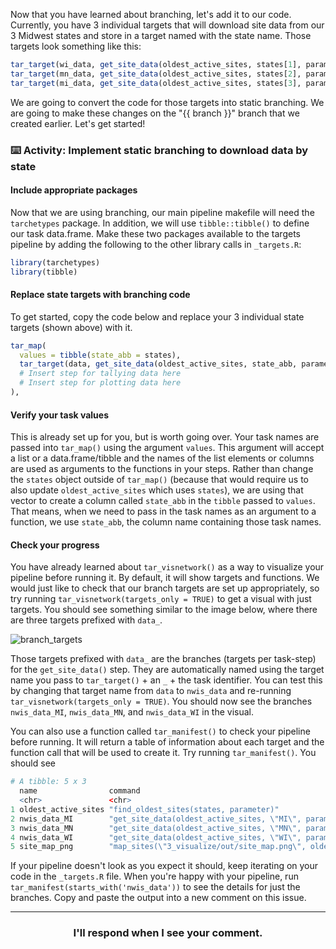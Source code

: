 
Now that you have learned about branching, let's add it to our code. Currently, you have 3 individual targets that will download site data from our 3 Midwest states and store in a target named with the state name. Those targets look something like this:

```r
tar_target(wi_data, get_site_data(oldest_active_sites, states[1], parameter)),
tar_target(mn_data, get_site_data(oldest_active_sites, states[2], parameter)),
tar_target(mi_data, get_site_data(oldest_active_sites, states[3], parameter)),
```

We are going to convert the code for those targets into static branching. We are going to make these changes on the "{{ branch }}" branch that we created earlier. Let's get started!

### :keyboard: Activity: Implement static branching to download data by state

#### Include appropriate packages

Now that we are using branching, our main pipeline makefile will need the `tarchetypes` package. In addition, we will use `tibble::tibble()` to define our task data.frame. Make these two packages available to the targets pipeline by adding the following to the other library calls in `_targets.R`:

```r
library(tarchetypes)
library(tibble)
```

#### Replace state targets with branching code

To get started, copy the code below and replace your 3 individual state targets (shown above) with it.

```r
tar_map(
  values = tibble(state_abb = states),
  tar_target(data, get_site_data(oldest_active_sites, state_abb, parameter))
  # Insert step for tallying data here
  # Insert step for plotting data here
),
```

#### Verify your task values

This is already set up for you, but is worth going over. Your task names are passed into `tar_map()` using the argument `values`. This argument will accept a list or a data.frame/tibble and the names of the list elements or columns are used as arguments to the functions in your steps. Rather than change the `states` object outside of `tar_map()` (because that would require us to also update `oldest_active_sites` which uses `states`), we are using that vector to create a column called `state_abb` in the `tibble` passed to `values`. That means, when we need to pass in the task names as an argument to a function, we use `state_abb`, the column name containing those task names.

#### Check your progress

You have already learned about `tar_visnetwork()` as a way to visualize your pipeline before running it. By default, it will show targets and functions. We would just like to check that our branch targets are set up appropriately, so try running `tar_visnetwork(targets_only = TRUE)` to get a visual with just targets. You should see something similar to the image below, where there are three targets prefixed with `data_`. 

![branch_targets](https://user-images.githubusercontent.com/13220910/119854642-daea5080-bed6-11eb-9c64-a4bfab5d437a.png)

Those targets prefixed with `data_` are the branches (targets per task-step) for the `get_site_data()` step. They are automatically named using the target name you pass to `tar_target()` + an `_` + the task identifier. You can test this by changing that target name from `data` to `nwis_data` and re-running `tar_visnetwork(targets_only = TRUE)`. You should now see the branches `nwis_data_MI`, `nwis_data_MN`, and `nwis_data_WI` in the visual.

You can also use a function called `tar_manifest()` to check your pipeline before running. It will return a table of information about each target and the function call that will be used to create it. Try running `tar_manifest()`. You should see

```r
# A tibble: 5 x 3
  name                command                                                            pattern
  <chr>               <chr>                                                              <chr>  
1 oldest_active_sites "find_oldest_sites(states, parameter)"                             NA     
2 nwis_data_MI        "get_site_data(oldest_active_sites, \"MI\", parameter)"            NA     
3 nwis_data_MN        "get_site_data(oldest_active_sites, \"MN\", parameter)"            NA     
4 nwis_data_WI        "get_site_data(oldest_active_sites, \"WI\", parameter)"            NA     
5 site_map_png        "map_sites(\"3_visualize/out/site_map.png\", oldest_active_sites)" NA        
```

If your pipeline doesn't look as you expect it should, keep iterating on your code in the `_targets.R` file. When you're happy with your pipeline, run `tar_manifest(starts_with('nwis_data'))` to see the details for just the branches. Copy and paste the output into a new comment on this issue.

<hr><h3 align="center">I'll respond when I see your comment.</h3>
